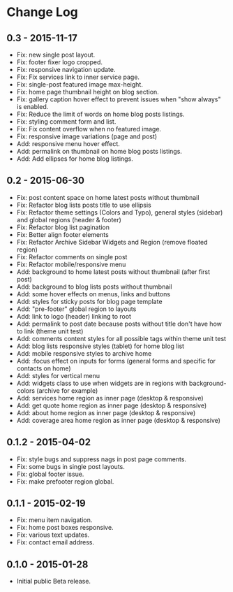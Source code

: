 Change Log
============


0.3 - 2015-11-17
-------------------------------------------------------------------------------
- Fix: new single post layout.
- Fix: footer fixer logo cropped.
- Fix: responsive navigation update.
- Fix: Fix services link to inner service page.
- Fix: single-post featured image max-height.
- Fix: home page thumbnail height on blog section.
- Fix: gallery caption hover effect to prevent issues when "show always" is enabled.
- Fix: Reduce the limit of words on home blog posts listings.
- Fix: styling comment form and list.
- Fix: Fix content overflow when no featured image.
- Fix: responsive image variations (page and post)
- Add: responsive menu hover effect.
- Add: permalink on thumbnail on home blog posts listings.
- Add: Add ellipses for home blog listings.

0.2 - 2015-06-30
-------------------------------------------------------------------------------
- Fix: post content space on home latest posts without thumbnail
- Fix: Refactor blog lists posts title to use ellipsis
- Fix: Refactor theme settings (Colors and Typo), general styles (sidebar) and global regions (header & footer)
- Fix: Refactor blog list pagination
- Fix: Better align footer elements
- Fix: Refactor Archive Sidebar Widgets and Region (remove floated region)
- Fix: Refactor comments on single post
- Fix: Refactor mobile/responsive menu
- Add: background to home latest posts without thumbnail (after first post)
- Add: background to blog lists posts without thumbnail
- Add: some hover effects on menus, links and buttons
- Add: styles for sticky posts for blog page template
- Add: "pre-footer" global region to layouts
- Add: link to logo (header) linking to root
- Add: permalink to post date because posts without title don't have how to link (theme unit test)
- Add: comments content styles for all possible tags within theme unit test
- Add: blog lists responsive styles (tablet) for home blog list
- Add: mobile responsive styles to archive home
- Add: :focus effect on inputs for forms (general forms and specific for contacts on home)
- Add: styles for vertical menu
- Add: widgets class to use when widgets are in regions with background-colors (archive for example)
- Add: services home region as inner page (desktop & responsive)
- Add: get quote home region as inner page (desktop & responsive)
- Add: about home region as inner page (desktop & responsive)
- Add: coverage area home region as inner page (desktop & responsive)

0.1.2 - 2015-04-02
-------------------------------------------------------------------------------
- Fix: style bugs and suppress nags in post page comments.
- Fix: some bugs in single post layouts.
- Fix: global footer issue.
- Fix: make prefooter region global.

0.1.1 - 2015-02-19
-------------------------------------------------------------------------------
- Fix: menu item navigation.
- Fix: home post boxes responsive.
- Fix: various text updates.
- Fix: contact email address.

0.1.0 - 2015-01-28
-------------------------------------------------------------------------------
- Initial public Beta release.